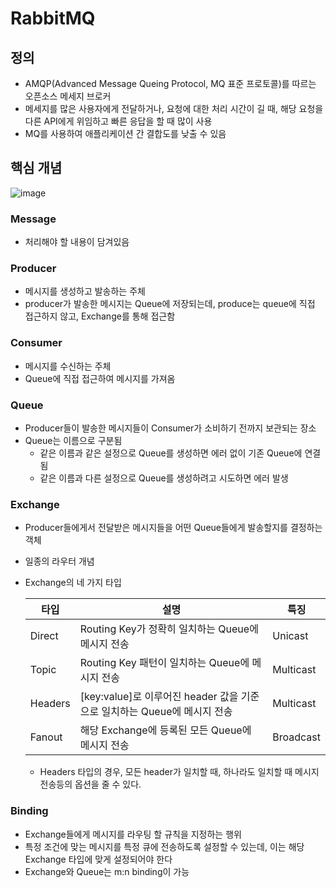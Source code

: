 # RabbitMQ

## 정의

- AMQP(Advanced Message Queing Protocol, MQ 표준 프로토콜)를 따르는 오픈소스 메세지 브로커
- 메세지를 많은 사용자에게 전달하거나, 요청에 대한 처리 시간이 길 때, 해당 요청을 다른 API에게 위임하고 빠른 응답을 할 때 많이 사용
- MQ를 사용하여 애플리케이션 간 결합도를 낮출 수 있음

## 핵심 개념
![image](https://user-images.githubusercontent.com/90780701/163714908-8e92f5ab-c5db-4014-86ee-363aefabf427.png)

### Message

- 처리해야 할 내용이 담겨있음

### Producer

- 메시지를 생성하고 발송하는 주체
- producer가 발송한 메시지는 Queue에 저장되는데, produce는 queue에 직접 접근하지 않고, Exchange를 통해 접근함

### Consumer

- 메시지를 수신하는 주체
- Queue에 직접 접근하여 메시지를 가져옴

### Queue

- Producer들이 발송한 메시지들이 Consumer가 소비하기 전까지 보관되는 장소
- Queue는 이름으로 구분됨
    - 같은 이름과 같은 설정으로 Queue를 생성하면 에러 없이 기존 Queue에 연결됨
    - 같은 이름과 다른 설정으로 Queue를 생성하려고 시도하면 에러 발생

### Exchange

- Producer들에게서 전달받은 메시지들을 어떤 Queue들에게 발송할지를 결정하는 객체
- 일종의 라우터 개념
- Exchange의 네 가지 타입
    
    
    | 타입 | 설명 | 특징 |
    | --- | --- | --- |
    | Direct | Routing Key가 정확히 일치하는 Queue에 메시지 전송 | Unicast |
    | Topic | Routing Key 패턴이 일치하는 Queue에 메시지 전송 | Multicast |
    | Headers | [key:value]로 이루어진 header 값을 기준으로 일치하는 Queue에 메시지 전송 | Multicast |
    | Fanout | 해당 Exchange에 등록된 모든 Queue에 메시지 전송 | Broadcast |
    - Headers 타입의 경우, 모든 header가 일치할 때, 하나라도 일치할 때 메시지 전송등의 옵션을 줄 수 있다.

### Binding

- Exchange들에게 메시지를 라우팅 할 규칙을 지정하는 행위
- 특정 조건에 맞는 메시지를 특정 큐에 전송하도록 설정할 수 있는데, 이는 해당 Exchange 타입에 맞게 설정되어야 한다
- Exchange와 Queue는 m:n binding이 가능
